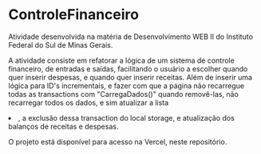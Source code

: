 # ControleFinanceiro
Atividade desenvolvida na matéria de Desenvolvimento WEB II do Instituto Federal do Sul de Minas Gerais.

A atividade consiste em refatorar a lógica de um sistema de controle financeiro, de entradas e saídas, facilitando o usuário a escolher quando quer inserir despesas, e quando quer inserir receitas. Além de inserir uma lógica para ID's incrementais, e fazer com que a página não recarregue todas as transactions com "CarregaDados()" quando removê-las, não recarregar todos os dados, e sim atualizar a lista <li>, a exclusão dessa transaction do local storage, e atualização dos balanços de receitas e despesas.

O projeto está disponível para acesso na Vercel, neste repositório.
